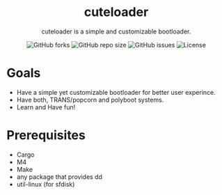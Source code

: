 <div align="center">
  
# cuteloader

</div>

<div align="center">
  
cuteloader is a simple and customizable bootloader.

![GitHub forks](https://img.shields.io/github/forks/popcorn-kernel/cuteloader)
![GitHub repo size](https://img.shields.io/github/repo-size/popcorn-kernel/cuteloader)
![GitHub issues](https://img.shields.io/github/issues/popcorn-kernel/cuteloader)
![License](https://img.shields.io/github/license/popcorn-kernel/cuteloader)

</div>

# Goals
- Have a simple yet customizable bootloader for better user experince.
- Have both, TRANS/popcorn and polyboot systems.
- Learn and Have fun!

# Prerequisites
- Cargo
- M4
- Make
- any package that provides dd
- util-linux (for sfdisk)
